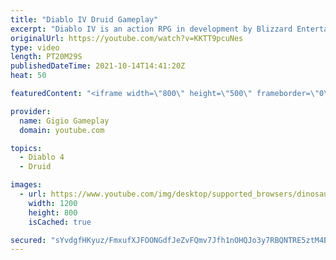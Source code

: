 ```yaml
---
title: "Diablo IV Druid Gameplay"
excerpt: "Diablo IV is an action RPG in development by Blizzard Entertainment, the fourth title in the Diablo series. Diablo IV é um RPG de ..."
originalUrl: https://youtube.com/watch?v=KKTT9pcuNes
type: video
length: PT20M29S
publishedDateTime: 2021-10-14T14:41:20Z
heat: 50

featuredContent: "<iframe width=\"800\" height=\"500\" frameborder=\"0\" src=\"https://www.youtube.com/embed/KKTT9pcuNes\" allow=\"accelerometer; autoplay; encrypted-media; gyroscope; picture-in-picture\" allowfullscreen></iframe>"

provider:
  name: Gigio Gameplay
  domain: youtube.com

topics:
  - Diablo 4
  - Druid

images:
  - url: https://www.youtube.com/img/desktop/supported_browsers/dinosaur.png
    width: 1200
    height: 800
    isCached: true

secured: "sYvdgfHKyuz/FmxufXJFOONGdfJeZvFQmv7Jfh1nOHQJo3y7RBQNTRE5ztM4B5Untr5ktWeaQpK0KCa4Q8BMel/U7Ch2kSNkZ6YiMvyLvZUV4N4fXvK71AUakrpjBrU54VzWxC63yhmQ4DWfukMJVMVC8uvjLDRuFBSDRPf1w+XWgg/AIVuL8ibyGoK0F9BEtxXYqrZwfcgeqQaCNeFucOFBzDF2cFn/0660HK4LgFrspR6v/iBFs1sE+fyUSxV4Ph7umsHspdKpOJDKH+yDpD+c4PPD10DRO1aZ0afPEFf3tYK+qw5Sso4jsRCAnwEmUNGwnD2T3fXpmJ664bIBRWti5kXdzFd12jFjN2/UZvL0zwiME/7cRF5Zs9Z6RWyqR1sZHU49TS9TpKbZxWXMXJGYWm8XBgDZ8dJ6xs8IjUk=;Q4eRhuvAFlMoyX8u+1y0aA=="
---
```


